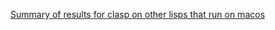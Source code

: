 [Summary of results for clasp on other lisps that run on macos](https://gitlab.common-lisp.net/kpoeck/ansi-test/wikis/home)